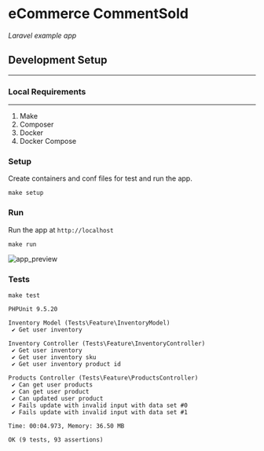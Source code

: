 # eCommerce CommentSold
*Laravel example app*

## Development Setup
---

### Local Requirements
---
1. Make
2. Composer
3. Docker
4. Docker Compose

### Setup

Create containers and conf files for test and run the app.
```
make setup
```

### Run

Run the app at `http://localhost`
```
make run
```

![app_preview](https://github.com/mchlbatista/ecommerce_commentsold/blob/master/app_preview.png)

### Tests

```
make test
```

```
PHPUnit 9.5.20

Inventory Model (Tests\Feature\InventoryModel)
 ✔ Get user inventory

Inventory Controller (Tests\Feature\InventoryController)
 ✔ Get user inventory
 ✔ Get user inventory sku
 ✔ Get user inventory product id

Products Controller (Tests\Feature\ProductsController)
 ✔ Can get user products
 ✔ Can get user product
 ✔ Can updated user product
 ✔ Fails update with invalid input with data set #0
 ✔ Fails update with invalid input with data set #1

Time: 00:04.973, Memory: 36.50 MB

OK (9 tests, 93 assertions)
```